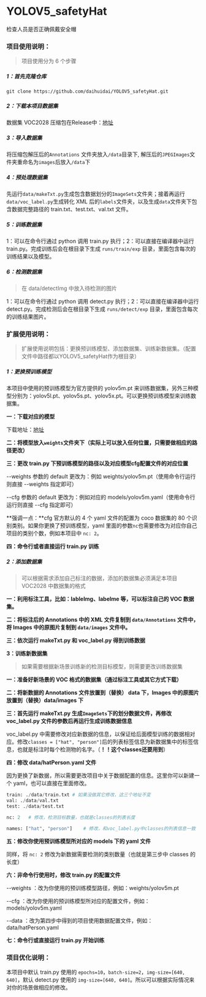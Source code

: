 # YOLOV5_safetyHat
检查人员是否正确佩戴安全帽



### 项目使用说明：

> 项目使用分为 6 个步骤

##### 1：首先克隆仓库

```
git clone https://github.com/daihuidai/YOLOV5_safetyHat.git
```

##### 2：下载本项目数据集

数据集 VOC2028 压缩包在Release中：[地址](https://github.com/daihuidai/YOLOV5_safetyHat/releases)

##### 3：导入数据集

将压缩包解压后的`Annotations` 文件夹放入`/data`目录下, 解压后的`JPEGImages`文件夹重命名为`images`后放入`/data`下

##### 4：预处理数据集

先运行`data/makeTxt.py`生成包含数据划分的`ImageSets`文件夹；接着再运行`data/voc_label.py`生成转化 XML 后的`labels`文件夹，以及生成`data`文件夹下包含数据完整路径的 train.txt、test.txt、val.txt 文件。

##### 5：训练数据集

1：可以在命令行通过 python 调用 train.py 执行；2：可以直接在编译器中运行 train.py。完成训练后会在根目录下生成 `runs/train/exp` 目录，里面包含每次的训练结果以及模型。

##### 6：检测数据集

> 在 data/detectImg 中放入待检测的图片

1：可以在命令行通过 python 调用 detect.py 执行；2：可以直接在编译器中运行 detect.py。完成检测后会在根目录下生成 `runs/detect/exp` 目录，里面包含每次的训练结果图片。



### 扩展使用说明：

> 扩展使用说明包括：更换预训练模型、添加数据集、训练新数据集。（配置文件中路径都以YOLOV5_safetyHat作为根目录）

##### 1：更换预训练模型

本项目中使用的预训练模型为官方提供的 yolov5m.pt 来训练数据集，另外三种模型分别为：yolov5l.pt、yolov5s.pt、yolov5x.pt。可以更换预训练模型来训练数据集。

**一：下载对应的模型**

下载地址：[地址](https://github.com/daihuidai/YOLOV5_safetyHat/releases)

**二：将模型放入`weights`文件夹下（实际上可以放入任何位置，只需要做相应的路径更改）**

**三：更改 train.py 下预训练模型的路径以及对应模型cfg配置文件的对应位置**

--weights 参数的 default 更改为：例如 weights/yolov5m.pt（使用命令行运行则直接 --weights 指定即可）

--cfg 参数的 default 更改为：例如对应的 models/yolov5m.yaml（使用命令行运行则直接 --cfg 指定即可）

**强调一点：**cfg 官方默认的 4 个 yaml 文件的配置为 coco 数据集的 80 个识别类别。如果你更换了预训练模型，yaml 里面的参数`nc`也需要修改为对应你自己项目的类别个数，例如本项目中 `nc: 2`。

**四：命令行或者直接运行 train.py 训练**



##### 2：添加数据集

> 可以根据需求添加自己标注的数据，添加的数据集必须满足本项目 VOC2028 中数据集的格式

**一：利用标注工具，比如：lableImg、labelme 等，可以标注自己的 VOC 数据集。**

**二：将标注后的 Annotations 中的 XML 文件复制到 `data/Annotations` 文件中，将 Images 中的原图片复制到 `data/images` 文件中。**

**三：依次运行 makeTxt.py 和 voc_label.py 得到训练数据**



**3：训练新数据集**

> 如果需要根据新场景训练新的检测目标模型，则需要更改训练数据集

**一：准备好新场景的 VOC 格式的数据集（通过标注工具或其它方式下载）**

**二：将新数据的 Annotations 文件放置到（替换） data 下，Images 中的原图片放置到（替换）data/images 下**

**三：首先运行 makeTxt.py 生成`ImageSets`下的划分数据文件，再修改 voc_label.py 文件的参数后再运行生成训练数据信息**

voc_label.py 中需要修改对应新数据的信息，以保证给后面模型训练的数据相对应。修改`classes = ["hat", "person"]`后的列表标签信息为新数据集中的标签信息，也就是标注时每个检测物的名字。（**！！这个classes还要用到**）

**四：修改 data/hatPerson.yaml 文件**

因为更换了新数据，所以需要更改项目中关于数据配置的信息。这里你可以新建一个 yaml，也可以直接在里面修改。

```python
train: ./data/train.txt	# 如果没做其它修改，这三个地址不变
val: ./data/val.txt
test: ./data/test.txt 

nc: 2	# 修改，检测目标数量，也就是classes的列表长度

names: ["hat", "person"]	# 修改，和voc_label.py中classes的列表信息一致
```

**五：修改你使用预训练模型所对应的 models 下的 yaml 文件**

同样，将 `nc: 2` 修改为新数据需要检测的类别数量（也就是第三步中 classes 的长度）

**六：非命令行使用时，修改 train.py 的配置文件**

--weights ：改为你使用的预训练模型路径，例如：weights/yolov5m.pt

--cfg ：改为你使用的预训练模型所对应的配置文件，例如：models/yolov5m.yaml

--data ：改为第四步中得到的项目使用数据配置文件，例如：data/hatPerson.yaml

**七：命令行或直接运行 train.py 开始训练**



### 项目优化说明：

本项目中默认 train.py 使用的 `epochs=10`，`batch-size=2`，`img-size=[640, 640]`，默认 detect.py 使用的 `img-size=[640, 640]`。所以可以根据实际情况来对你的场景做相应的修改。













